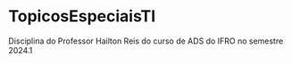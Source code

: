 # TopicosEspeciaisTI
Disciplina do Professor Hailton Reis do curso de ADS do IFRO no semestre 2024.1
